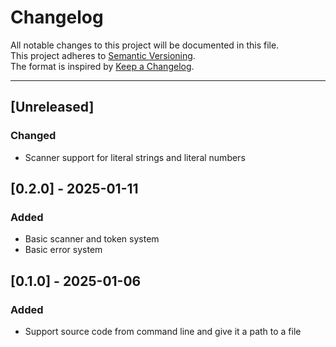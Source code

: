 # Changelog

All notable changes to this project will be documented in this file.  
This project adheres to [Semantic Versioning](https://semver.org).  
The format is inspired by [Keep a Changelog](https://keepachangelog.com).

---
## [Unreleased]

### Changed 
- Scanner support for literal strings and literal numbers 

## [0.2.0] - 2025-01-11

### Added
- Basic scanner and token system
- Basic error system

##  [0.1.0] - 2025-01-06

### Added
- Support source code from command line and give it a path to a file